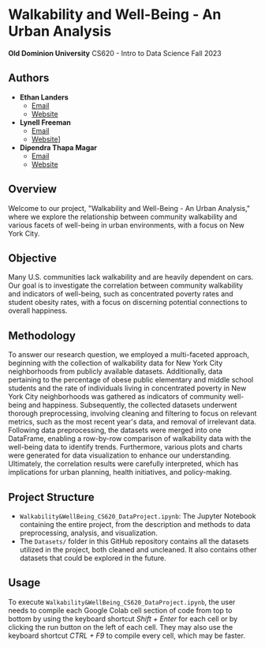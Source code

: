 # **Walkability and Well-Being - An Urban Analysis**

**Old Dominion University**
CS620 - Intro to Data Science
Fall 2023

## Authors
- **Ethan Landers**
  - [Email](eland007@odu.edu)
  - [Website](https://ethanlanders.github.io)
- **Lynell Freeman**
  - [Email](lfree005@odu.edu)
  - [Website](https://lynellfreeman.github.io)]
- **Dipendra Thapa Magar**
  - [Email](dthap001@odu.edu)
  - [Website](https://dipendrathapamagar.github.io)

## Overview

Welcome to our project, "Walkability and Well-Being - An Urban Analysis," where we explore the relationship between community walkability and various facets of well-being in urban environments, with a focus on New York City.

## Objective

Many U.S. communities lack walkability and are heavily dependent on cars. Our goal is to investigate the correlation between community walkability and indicators of well-being, such as concentrated poverty rates and student obesity rates, with a focus on discerning potential connections to overall happiness.

## Methodology

To answer our research question, we employed a multi-faceted approach, beginning with the collection of walkability data for New York City neighborhoods from publicly available datasets. Additionally, data pertaining to the percentage of obese public elementary and middle school students and the rate of individuals living in concentrated poverty in New York City neighborhoods was gathered as indicators of community well-being and happiness. Subsequently, the collected datasets underwent thorough preprocessing, involving cleaning and filtering to focus on relevant metrics, such as the most recent year's data, and removal of irrelevant data. Following data preprocessing, the datasets were merged into one DataFrame, enabling a row-by-row comparison of walkability data with the well-being data to identify trends. Furthermore, various plots and charts were generated for data visualization to enhance our understanding. Ultimately, the correlation results were carefully interpreted, which has implications for urban planning, health initiatives, and policy-making.

## Project Structure

- `Walkability&WellBeing_CS620_DataProject.ipynb`: The Jupyter Notebook containing the entire project, from the description and methods to data preprocessing, analysis, and visualization.
- The `Datasets/` folder in this GitHub repository contains all the datasets utilized in the project, both cleaned and uncleaned. It also contains other datasets that could be explored in the future.

## Usage

To execute `Walkability&WellBeing_CS620_DataProject.ipynb`, the user needs to compile each Google Colab cell section of code from top to bottom by using the keyboard shortcut _Shift + Enter_ for each cell or by clicking the run button on the left of each cell. They may also use the keyboard shortcut _CTRL + F9_ to compile every cell, which may be faster.
